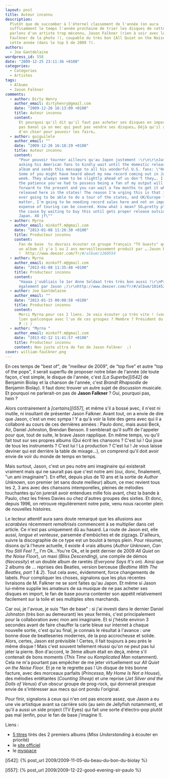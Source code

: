 ```yaml
---
layout: post
title: Auteur inconnu
description:
  Plutôt que de succomber à l'éternel classement de l'année (on aura
  suffisamment le temps l'année prochaine de trier les disques de cette année…),
  parlons d'un artiste trop méconnu, Jason Falkner (rien à voir avec le William
  Faulkner de la photo !), coupable du très bon {All Quiet on the Noise Floor}
  cette année (dans le top 5 de 2009 ?).
authors:
  - Joe Gantdelaine
wordpress_id: 558
date: "2009-12-25 23:11:36 +0100"
categories:
  - Catégories
  - Artistes
tags:
  - Albums
  - Jason Falkner
comments:
  - author: Dirty Henry
    author_email: dirtyhenry@gmail.com
    date: "2009-12-26 16:13:09 +0100"
    title: Auteur inconnu
    content:
      Et pourquoi qu'il dit qu'il faut pas acheter ses disques en import ? C'est
      pas banal ça un mec qui peut pas vendre ses disques… Déjà qu'il a l'air
      d'en chier pour pouvoir les faire…
  - author: guiguilele
    author_email: ""
    date: "2009-12-26 16:18:29 +0100"
    title: Auteur inconnu
    content:
      "Pour pouvoir tourner ailleurs qu'au Japon justement :\r\n\r\nJason is
      asking his American fans to kindly wait until the domestic release of the
      album and sends this message to all his wonderful U.S. fans: \"Hello all!
      Some of you might have heard about my new record coming out in Japan last
      week. They always seem to be slightly ahead of us don't they…. I'm hoping
      the patience you've had to possess being a fan of my output will carry
      forward to the present and you can wait a few months to get it when it's
      released here in the states! The reason I'm urging this is that if I'm
      ever going to be able to do a tour of the states, and UK/Europe for that
      matter, I'm going to be needing record sales here and not on import so the
      expense of touring can be covered. Know what i mean? SO…pretty please help
      the cause by waiting to buy this until gets proper release outside of
      Japan. XO jf\""
  - author: Myrna
    author_email: minkoff.m@gmail.com
    date: "2013-01-08 11:26:30 +0100"
    title: Producteur inconnu
    content:
      Fan de base  tu devrais écouter ce groupe français "TV Guests" qui a sorti
      un album il y'a 1 ou 2 ans merveilleusement produit par ….Jason Falkner
      !  http://www.deezer.com/fr/#/album/1260554
  - author: Myrna
    author_email: minkoff.m@gmail.com
    date: "2013-01-08 11:35:48 +0100"
    title: Producteur inconnu
    content:
      "Haaaa j'oubliais le 1er Anne Soldaat très très bon aussi !\r\nProduit
      également par Jason ;)\r\nhttp://www.deezer.com/fr/#/album/1014523"
  - author: Joe Gantdelaine
    author_email: ""
    date: "2013-01-15 00:08:58 +0100"
    title: Producteur inconnu
    content:
      Merci Myrna pour ces 2 liens. Je vais écouter ça très vite ! (vous avez un
      lien quelconque avec l'un de ces groupes ? Membre ? Président du fan club
      ? :) )
  - author: "Myrna "
    author_email: minkoff.m@gmail.com
    date: "2013-02-12 11:41:57 +0100"
    title: Producteur inconnu
    content: Non juste ultra de fan de Jason Falkner  ;)
cover: william-faulkner.png
---
```


En ces temps de "best of", de "meilleur de 2009", de "top five" et autre "top of
the pops", il serait superflu de proposer notre bilan de l'année (de toute
façon, c'est simple, le disque de l'année, c'est _[La Superbe][i542]_ de
Benjamin Biolay et la chanson de l'année, c'est _Brandt Rhapsodie_ de Benjamin
Biolay). Il faut donc trouver un autre sujet de discussion musicale. Et pourquoi
ne parlerait-on pas de **Jason Falkner** ? Oui, pourquoi pas, hein ?

Alors contrairement à _[certains][i557]_, et même s'il a bossé avec, il n'est ni
inutile, ni insultant de présenter Jason Falkner. Avant tout, on a envie de dire
que Jason, c'est un mec sympa ! Y a qu'à voir la liste des gens avec qui il a
collaboré au cours de ces dernières années : Paulo donc, mais aussi Beck, Air,
Daniel Johnston, Brendan Benson. Il semblerait qu'il suffit de l'appeler pour
que, tout de suite, le brave Jason rapplique. En même temps, vu qu'il fait tout
sur ses propres albums (Qui écrit les chansons ? C'est lui ! Qui joue de tous
les instruments ? C'est lui ! La production ? C'est lui ! Je vous laisse deviner
qui est derrière la table de mixage…), on comprend qu'il doit avoir envie de
voir du monde de temps en temps.

Mais surtout, Jason, c'est un peu notre ami imaginaire qui existerait vraiment
mais qui ne saurait pas que c'est notre ami (oui, donc, finalement, "un ami
imaginaire"). En effet, depuis plus de 10 ans et la sortie de _Author Unknown_,
son premier (et sans doute meilleur) album, ce mec revient tous les 2, 3 ans
avec des chansons intemporelles, pleines de mélodies touchantes qu'on jurerait
avoir entendues mille fois avant, chez la bande à Paulo, chez les frères Davies
ou chez d'autres groupes des sixties. Et donc, depuis 1996, on retrouve
régulièrement notre pote, venu nous raconter plein de nouvelles histoires.

Le lecteur attentif aura sans doute remarqué que les allusions aux _scarabées_
récemment _remaîtrisés_ commencent à se multiplier dans cet article. Ce n'est
pas uniquement dû au hasard. La route de Jason est, elle aussi, _longue et
venteuse_, parsemée d'embûches et de zigzags. D'ailleurs, suivre la discographie
de ce type est un boulot à temps plein. Pour résumer, disons qu'à l'heure
actuelle, il existe 4 vrais albums (_Author Unknown_, _Can You Still Feel ?_,_
I'm Ok…You're Ok_ et le petit dernier de 2009 _All Quiet on the Noise Floor_),
un maxi (_Bliss Descending_), une compile de démos (_Necessity_) et un double
album de raretés (_Everyone Says It's on_). Ainsi que 2 albums de … reprises des
Beatles, version berceuse (_Bedtime With The Beatles, part 1 & 2_). Tout cela
avec, évidemment, force changements de labels. Pour compliquer les choses,
signalons que les plus récentes livraisons de M. Falkner ne se sont faites qu'au
Japon. Et même si Jason lui-même supplie les amateurs de sa musique de ne pas
acheter ses disques en import, le fan de base pourra contenter son appétit
relativement facilement sur la toile et ses multiples sites marchands.

Car oui, je l'avoue, je suis "fan de base" : si j'ai investi dans le dernier
Daniel Johnston (très bon au demeurant) les yeux fermés, c'est principalement
pour la collaboration avec mon ami imaginaire. Et si j'hésite environ 3 secondes
avant de faire chauffer la carte bleue sur internet à chaque nouvelle sortie,
c'est qu'au final, je connais le résultat à l'avance : une bonne dose de
beatleseries modernes, de la pop accrocheuse et solide. Alors, certes, Jason est
prévisible ! Certes, il fait toujours à peu près le même disque ! Mais c'est
souvent tellement réussi qu'on ne peut pas lui jeter la pierre. Bon d'accord, le
3ème album était en deçà, même s'il contenait de bons moments (_This Time_ ou
_Komplicated Man_ notamment). Cela ne m'a pourtant pas empêcher de me jeter
virtuellement sur _All Quiet on the Noise Floor_. Et je ne le regrette pas ! Un
disque de très bonne facture, avec des morceaux parfaits (_Princessa_, _My Home
Is Not a House_), des mélodies entêtantes (_Counting Sheep_) et une reprise
(_Jet Silver and the Dolls of Venus_) d'un obscur groupe de prog-rock, qui
donnerait presque envie de s'intéresser aux mecs qui ont pondu l'original.

Pour finir, signalons à ceux qui n'en ont pas encore assez, que Jason a eu une
vie artistique avant sa carrière solo (au sein de Jellyfish notamment), et qu'il
a aussi un side project (TV Eyes) qui fait une sorte d'électro-pop plutôt pas
mal (enfin, pour le fan de base j'imagine !).

Liens :

- [5 titres](http://www.deezer.com/listen-3915256) tirés des 2 premiers albums
  (_Miss Understanding_ à écouter en priorité)
- le [site officiel](http://www.jasonfalkner.net)
- le [myspace](http://www.myspace.com/jasonfalkner)

[i542]: {% post_url 2009/2009-11-05-du-beau-du-bon-du-biolay %}

[i557]: {% post_url 2009/2009-12-22-good-evening-sir-paulo %}
